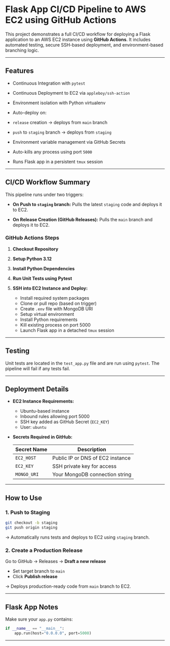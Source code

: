 # Flask App CI/CD Pipeline to AWS EC2 using GitHub Actions

This project demonstrates a full CI/CD workflow for deploying a Flask application to an AWS EC2 instance using **GitHub Actions**. It includes automated testing, secure SSH-based deployment, and environment-based branching logic.

---

##  Features

*  Continuous Integration with `pytest`
*  Continuous Deployment to EC2 via `appleboy/ssh-action`
*  Environment isolation with Python virtualenv
*  Auto-deploy on:

  * `release` creation → deploys from `main` branch
  * `push` to `staging` branch → deploys from `staging`
*  Environment variable management via GitHub Secrets
*  Auto-kills any process using port `5000`
*  Runs Flask app in a persistent `tmux` session

---

##  CI/CD Workflow Summary

This pipeline runs under two triggers:

* **On Push to `staging` branch:**
  Pulls the latest `staging` code and deploys it to EC2.

* **On Release Creation (GitHub Releases):**
  Pulls the `main` branch and deploys it to EC2.

### GitHub Actions Steps

1. **Checkout Repository**
2. **Setup Python 3.12**
3. **Install Python Dependencies**
4. **Run Unit Tests using Pytest**
5. **SSH into EC2 Instance and Deploy:**

   * Install required system packages
   * Clone or pull repo (based on trigger)
   * Create `.env` file with MongoDB URI
   * Setup virtual environment
   * Install Python requirements
   * Kill existing process on port 5000
   * Launch Flask app in a detached `tmux` session

---

##  Testing

Unit tests are located in the `test_app.py` file and are run using `pytest`. The pipeline will fail if any tests fail.

---

##  Deployment Details

* **EC2 Instance Requirements:**

  * Ubuntu-based instance
  * Inbound rules allowing port 5000
  * SSH key added as GitHub Secret (`EC2_KEY`)
  * User: `ubuntu`

* **Secrets Required in GitHub:**

  | Secret Name | Description                      |
  | ----------- | -------------------------------- |
  | `EC2_HOST`  | Public IP or DNS of EC2 instance |
  | `EC2_KEY`   | SSH private key for access       |
  | `MONGO_URI` | Your MongoDB connection string   |

---

##  How to Use

### 1. Push to Staging

```bash
git checkout -b staging
git push origin staging
```

→ Automatically runs tests and deploys to EC2 using `staging` branch.

### 2. Create a Production Release

Go to GitHub → Releases → **Draft a new release**

* Set target branch to `main`
* Click **Publish release**

→ Deploys production-ready code from `main` branch to EC2.

---

##  Flask App Notes

Make sure your `app.py` contains:

```python
if __name__ == "__main__":
    app.run(host="0.0.0.0", port=5000)
```

---




